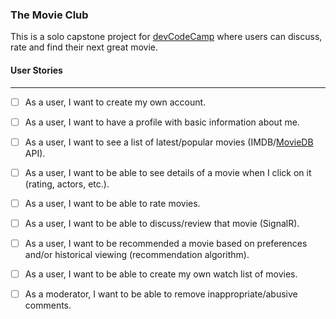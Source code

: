 ### The Movie Club

This is a solo capstone project for [devCodeCamp](https://devCodeCamp.com) where users can discuss, rate and find their next great movie.

#### User Stories  
___
- [ ] As a user, I want to create my own account.  

- [ ] As a user, I want to have a profile with basic information about me.  

- [ ] As a user, I want to see a list of latest/popular movies (IMDB/[MovieDB](https://developers.themoviedb.org/3/getting-started/introduction) API).  

- [ ] As a user, I want to be able to see details of a movie when I click on it (rating, actors, etc.).

- [ ] As a user, I want to be able to rate movies.

- [ ] As a user, I want to be able to discuss/review that movie (SignalR). 

- [ ] As a user, I want to be recommended a movie based on preferences and/or historical viewing (recommendation algorithm).  

- [ ] As a user, I want to be able to create my own watch list of movies.

- [ ] As a moderator, I want to be able to remove inappropriate/abusive comments.
